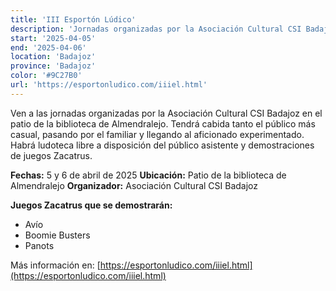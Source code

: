 ```yaml
---
title: 'III Esportón Lúdico'
description: 'Jornadas organizadas por la Asociación Cultural CSI Badajoz en Almendralejo con ludoteca libre y demostraciones.'
start: '2025-04-05'
end: '2025-04-06'
location: 'Badajoz'
province: 'Badajoz'
color: '#9C27B0'
url: 'https://esportonludico.com/iiiel.html'
---
```


Ven a las jornadas organizadas por la Asociación Cultural CSI Badajoz en el patio de la biblioteca de Almendralejo. Tendrá cabida tanto el público más casual, pasando por el familiar y llegando al aficionado experimentado. Habrá ludoteca libre a disposición del público asistente y demostraciones de juegos Zacatrus.

**Fechas:** 5 y 6 de abril de 2025
**Ubicación:** Patio de la biblioteca de Almendralejo
**Organizador:** Asociación Cultural CSI Badajoz

**Juegos Zacatrus que se demostrarán:**
- Avío
- Boomie Busters
- Panots

Más información en: [https://esportonludico.com/iiiel.html](https://esportonludico.com/iiiel.html)
